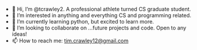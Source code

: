 - 👋 Hi, I’m @tcrawley2. A professional athlete turned CS graduate student.
- 👀 I’m interested in anything and everything CS and programming related.
- 🌱 I’m currently learning python, but excited to learn more.
- 💞️ I’m looking to collaborate on ...future projects and code. Open to any ideas!
- 📫 How to reach me: tim.crawley12@gmail.com
